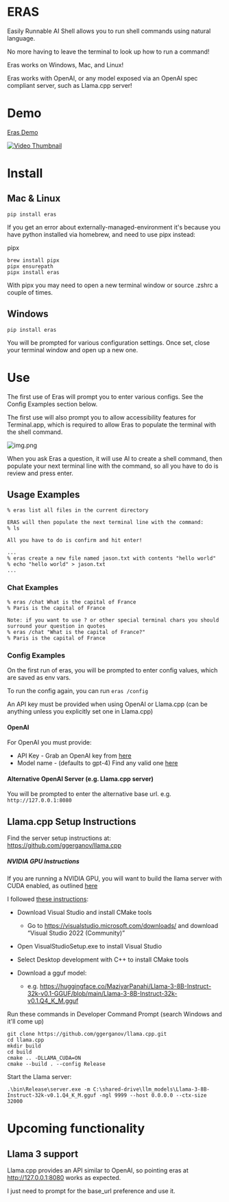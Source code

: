 # ERAS
Easily Runnable AI Shell allows you to run shell commands using natural language.   

No more having to leave the terminal to look up how to run a command!

Eras works on Windows, Mac, and Linux!

Eras works with OpenAI, or any model exposed via an OpenAI spec compliant server, such as Llama.cpp server!

# Demo
[Eras Demo](https://youtu.be/T7KRDwi5HDo)

[![Video Thumbnail](https://img.youtube.com/vi/T7KRDwi5HDo/0.jpg)](https://youtu.be/T7KRDwi5HDo)

# Install

## Mac & Linux
```
pip install eras
```

If you get an error about externally-managed-environment it's because you have python installed via homebrew, and need to use pipx instead:

pipx
``` 
brew install pipx
pipx ensurepath
pipx install eras
```
With pipx you may need to open a new terminal window or source .zshrc a couple of times.

## Windows
```
pip install eras
```

You will be prompted for various configuration settings.  Once set, close your terminal window and open up a new one.
# Use
The first use of Eras will prompt you to enter various configs. See the Config Examples section below.

The first use will also prompt you to allow accessibility features for Terminal.app, which is required to allow Eras to populate
the terminal with the shell command.

![img.png](https://i.imgur.com/y3OLDuG.png)


When you ask Eras a question, it will use AI to create a shell command, then populate your next terminal line with the command, so all you have to do is review and press enter.

## Usage Examples
```
% eras list all files in the current directory

ERAS will then populate the next terminal line with the command:
% ls

All you have to do is confirm and hit enter!

...
% eras create a new file named jason.txt with contents "hello world"
% echo "hello world" > jason.txt
...

```
### Chat Examples
```
% eras /chat What is the capital of France 
% Paris is the capital of France

Note: if you want to use ? or other special terminal chars you should surround your question in quotes
% eras /chat "What is the capital of France?"
% Paris is the capital of France
```

### Config Examples
On the first run of eras, you will be prompted to enter config values, which are saved as env vars.

To run the config again, you can run `eras /config`

An API key must be provided when using OpenAI or Llama.cpp (can be anything unless you explicitly set one in Llama.cpp)

#### OpenAI
For OpenAI you must provide:
- API Key - Grab an OpenAI key from [here](https://platform.openai.com/api-keys)
- Model name - (defaults to gpt-4) Find any valid one [here](https://platform.openai.com/docs/models)

#### Alternative OpenAI Server (e.g. Llama.cpp server)
You will be prompted to enter the alternative base url. e.g. `http://127.0.0.1:8080`

## Llama.cpp Setup Instructions
Find the server setup instructions at: https://github.com/ggerganov/llama.cpp

##### NVIDIA GPU Instructions
If you are running a NVIDIA GPU, you will want to build the llama server with CUDA enabled, as outlined [here](https://github.com/ggerganov/llama.cpp?tab=readme-ov-file#cuda)

I followed [these instructions](https://medium.com/@michaelhumor/how-to-build-llama-cpp-on-windows-with-nvidia-gpu-226a28069a76):

- Download Visual Studio and install CMake tools
  - Go to https://visualstudio.microsoft.com/downloads/ and download “Visual Studio 2022 (Community)”
- Open VisualStudioSetup.exe to install Visual Studio
- Select Desktop development with C++ to install CMake tools

- Download a gguf model:
  - e.g. https://huggingface.co/MaziyarPanahi/Llama-3-8B-Instruct-32k-v0.1-GGUF/blob/main/Llama-3-8B-Instruct-32k-v0.1.Q4_K_M.gguf

Run these commands in Developer Command Prompt (search Windows and it'll come up)

```
git clone https://github.com/ggerganov/llama.cpp.git
cd llama.cpp
mkdir build
cd build
cmake .. -DLLAMA_CUDA=ON
cmake --build . --config Release
```

Start the Llama server:
``` 
.\bin\Release\server.exe -m C:\shared-drive\llm_models\Llama-3-8B-Instruct-32k-v0.1.Q4_K_M.gguf -ngl 9999 --host 0.0.0.0 --ctx-size 32000
```
# Upcoming functionality

## Llama 3 support
Llama.cpp provides an API similar to OpenAI, so pointing eras at http://127.0.0.1:8080 works as expected.  

I just need to prompt for the base_url preference and use it.

